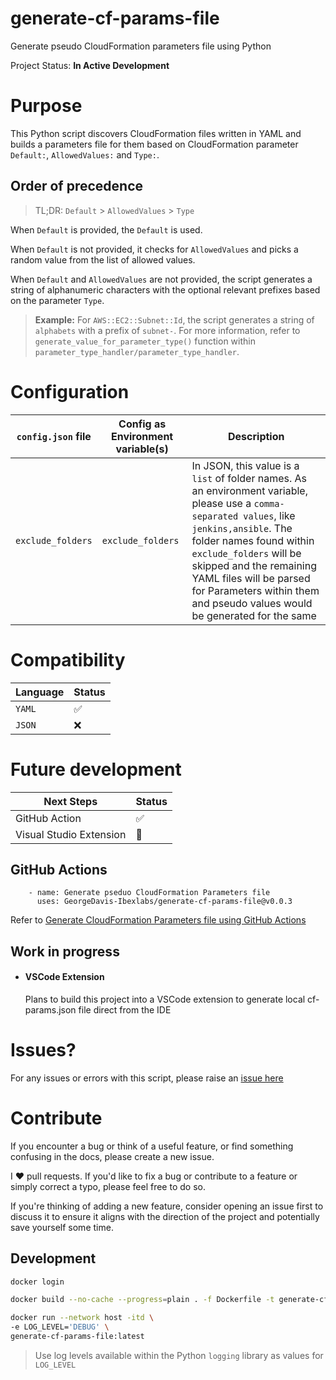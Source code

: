 # generate-cf-params-file

Generate pseudo CloudFormation parameters file using Python

Project Status: **In Active Development**

# Purpose

This Python script discovers CloudFormation files written in YAML and builds a parameters file for them based on CloudFormation parameter `Default:`, `AllowedValues:` and `Type:`.

## Order of precedence

> TL;DR: `Default` > `AllowedValues` > `Type`

When `Default` is provided, the `Default` is used.

When `Default` is not provided, it checks for `AllowedValues`  and picks a random value from the list of allowed values.

When `Default` and `AllowedValues` are not provided, the script generates a string of alphanumeric characters with the optional relevant prefixes based on the parameter `Type`.

> **Example:** For `AWS::EC2::Subnet::Id`, the script generates a string of `alphabets` with a prefix of `subnet-`. For more information, refer to `generate_value_for_parameter_type()` function within `parameter_type_handler/parameter_type_handler`.

# Configuration

| `config.json` file | Config as Environment variable(s) | Description |
|---------------|-----------------------------|-------------|
| `exclude_folders` | `exclude_folders` | In JSON, this value is a `list` of folder names. As an environment variable, please use a `comma-separated values`, like `jenkins,ansible`. The folder names found within `exclude_folders` will be skipped and the remaining YAML files will be parsed for Parameters within them and pseudo values would be generated for the same |

# Compatibility

| Language | Status |
|-------|------|
| `YAML` | :white_check_mark: |
| `JSON` | :x: |

# Future development

| Next Steps | Status |
|-------|------|
| GitHub Action | :white_check_mark: |
| Visual Studio Extension | :construction: |

## GitHub Actions

```
    - name: Generate pseduo CloudFormation Parameters file 
      uses: GeorgeDavis-Ibexlabs/generate-cf-params-file@v0.0.3
```
Refer to [Generate CloudFormation Parameters file using GitHub Actions](https://github.com/marketplace/actions/generate-cf-params-file)

## Work in progress 

- #### VSCode Extension

    Plans to build this project into a VSCode extension to generate local cf-params.json file direct from the IDE

# Issues?

For any issues or errors with this script, please raise an [issue here](https://github.com/GeorgeDavis-Ibexlabs/generate-cf-params-file/issues)

# Contribute

If you encounter a bug or think of a useful feature, or find something confusing in the docs, please create a new issue.

I ♥️ pull requests. If you'd like to fix a bug or contribute to a feature or simply correct a typo, please feel free to do so.

If you're thinking of adding a new feature, consider opening an issue first to discuss it to ensure it aligns with the direction of the project and potentially save yourself some time.

## Development

```sh
docker login
```

```sh
docker build --no-cache --progress=plain . -f Dockerfile -t generate-cf-params-file:latest 2>&1 | tee build.log
```

```sh
docker run --network host -itd \
-e LOG_LEVEL='DEBUG' \
generate-cf-params-file:latest
```

> Use log levels available within the Python `logging` library as values for `LOG_LEVEL`